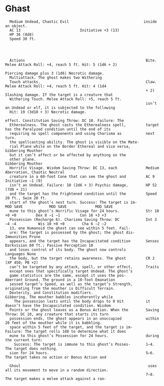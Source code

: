 # Ghast

      Medium Undead, Chaotic Evil                                  inside an object.
      AC 13                           Initiative +3 (13)
      HP 36 (8d8)
      Speed 30 ft.




      Actions                                                       Bite. Melee Attack Roll: +4, reach 5 ft. Hit: 5 (1d6 + 2)
                                                                    Piercing damage plus 3 (1d6) Necrotic damage.
      Multiattack. The ghost makes two Withering
      Touch attacks.                                                Claw. Melee Attack Roll: +4, reach 5 ft. Hit: 4 (1d4
                                                                    + 2) Slashing damage. If the target is a creature that
      Withering Touch. Melee Attack Roll: +5, reach 5 ft.
                                                                    isn’t an Undead or elf, it is subjected to the following
      Hit: 19 (3d10 + 3) Necrotic damage.
                                                                    effect. Constitution Saving Throw: DC 10. Failure: The
      Etherealness. The ghost casts the Etherealness spell,         target has the Paralyzed condition until the end of its
      requiring no spell components and using Charisma as           next turn.
      the spellcasting ability. The ghost is visible on the Mate-
      rial Plane while on the Border Ethereal and vice versa,       Gibbering Mouther
      but it can’t affect or be affected by anything on the
      other plane.                                                  Gibbering Mouther
      Horrific Visage. Wisdom Saving Throw: DC 13, each             Medium Aberration, Chaotic Neutral
      creature in a 60-foot Cone that can see the ghost and         AC 9                            Initiative −1 (9)
      isn’t an Undead. Failure: 10 (2d6 + 3) Psychic damage,        HP 52 (7d8 + 21)
      and the target has the Frightened condition until the         Speed 20 ft., Swim 20 ft.
      start of the ghost’s next turn. Success: The target is im-              MOD SAVE            MOD SAVE             MOD SAVE
      mune to this ghost’s Horrific Visage for 24 hours.            Str 10 +0 +0         Dex 8 −1 −1         Con 16 +3 +3
      Possession (Recharge 6). Charisma Saving Throw: DC            Int 3 −4 −4          Wis 10 +0 +0        Cha 6 −2 −2
      13, one Humanoid the ghost can see within 5 feet. Fail-
      ure: The target is possessed by the ghost; the ghost dis-     Immunities Prone
      appears, and the target has the Incapacitated condition       Senses Darkvision 60 ft.; Passive Perception 10
      and loses control of its body. The ghost now controls         Languages None
      the body, but the target retains awareness. The ghost         CR 2 (XP 450; PB +2)
      can’t be targeted by any attack, spell, or other effect,      Traits
      except ones that specifically target Undead. The ghost’s
      game statistics are the same, except it uses the pos-         Aberrant Ground. The ground in a 10-foot Emanation
      sessed target’s Speed, as well as the target’s Strength,      originating from the mouther is Difficult Terrain.
      Dexterity, and Constitution modifiers.                        Gibbering. The mouther babbles incoherently while
        The possession lasts until the body drops to 0 Hit          it doesn’t have the Incapacitated condition. Wisdom
      Points or the ghost leaves as a Bonus Action. When the        Saving Throw: DC 10, any creature that starts its turn
      possession ends, the ghost appears in an unoccupied           within 20 feet of the mouther while it is babbling.
      space within 5 feet of the target, and the target is im-      Failure: The target rolls 1d8 to determine what it does
      mune to this ghost’s Possession for 24 hours.                 during the current turn:
        Success: The target is immune to this ghost’s Posses-       1–4. The target does nothing.
      sion for 24 hours.                                            5–6. The target takes no action or Bonus Action and

      Ghoul                                                          uses all its movement to move in a random direction.
                                                                    7–8. The target makes a melee attack against a ran-
